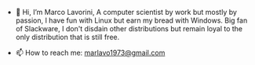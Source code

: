 - 👋 Hi, I’m Marco Lavorini,
A computer scientist by work but mostly by passion, I have fun with Linux but earn my bread with Windows.
Big fan of Slackware, I don't disdain other distributions but remain loyal to the only distribution that is still free.

- 📫 How to reach me: marlavo1973@gmail.com
<!---
marlavo1973/marlavo1973 is a ✨ special ✨ repository because its `README.md` (this file) appears on your GitHub profile.
You can click the Preview link to take a look at your changes.
--->
